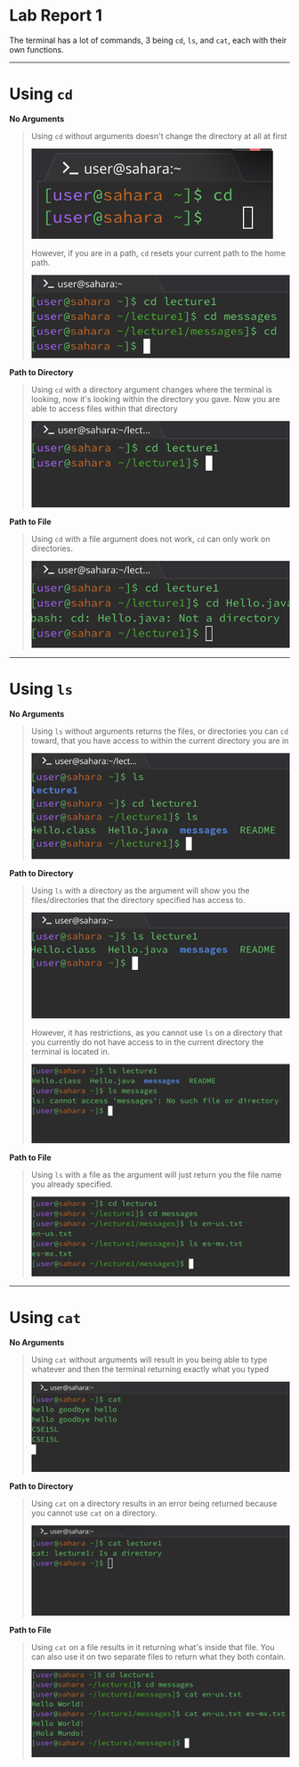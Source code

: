 # Lab Report 1

The terminal has a lot of commands, 3 being `cd`, `ls`, and `cat`, each with their own functions.

***

# Using `cd`

**No Arguments**
> Using `cd` without arguments doesn't change the directory at all at first
> 
> ![Image](https://raw.githubusercontent.com/briangasca/cse15l-lab-reports/main/images/Screenshot%202024-01-10%20at%203.11.06%20PM.png)
> 
> However, if you are in a path, `cd` resets your current path to the home path.
> 
> ![Image](https://raw.githubusercontent.com/briangasca/cse15l-lab-reports/main/images/Screenshot%202024-01-10%20at%203.19.39%20PM.png)
> 
**Path to Directory**

> Using `cd` with a directory argument changes where the terminal is looking, now it's looking within the directory you gave.
> Now you are able to access files within that directory
> 
> ![Image](https://raw.githubusercontent.com/briangasca/cse15l-lab-reports/main/images/Screenshot%202024-01-10%20at%203.22.59%20PM.png)
> 
**Path to File**
> 
> Using `cd` with a file argument does not work, `cd` can only work on directories.
> 
> ![Image](https://raw.githubusercontent.com/briangasca/cse15l-lab-reports/main/images/Screenshot%202024-01-10%20at%203.28.18%20PM.png)

***

# Using `ls`

**No Arguments**
>Using `ls` without arguments returns the files, or directories you can `cd` toward, that you have access to within the current directory you are in
>
>![Image](https://raw.githubusercontent.com/briangasca/cse15l-lab-reports/main/images/Screenshot%202024-01-10%20at%203.36.02%20PM.png)
>
**Path to Directory**
> Using `ls` with a directory as the argument will show you the files/directories that the directory specified has access to.
>
> ![Image](https://raw.githubusercontent.com/briangasca/cse15l-lab-reports/main/images/Screenshot%202024-01-10%20at%203.39.24%20PM.png)
>
> However, it has restrictions, as you cannot use `ls` on a directory that you currently do not have access to in the current directory the terminal is located in.
>
> ![Image](https://raw.githubusercontent.com/briangasca/cse15l-lab-reports/main/images/Screenshot%202024-01-10%20at%203.39.42%20PM.png)
>
**Path to File**
>Using `ls` with a file as the argument will just return you the file name you already specified.
>
>![Image](https://raw.githubusercontent.com/briangasca/cse15l-lab-reports/main/images/Screenshot%202024-01-10%20at%203.40.20%20PM.png)

***

# Using `cat`

**No Arguments**
>Using `cat` without arguments will result in you being able to type whatever and then the terminal returning exactly what you typed
>
>![Image](https://raw.githubusercontent.com/briangasca/cse15l-lab-reports/main/images/Screenshot%202024-01-10%20at%203.45.51%20PM.png)
>
**Path to Directory**
>Using `cat` on a directory results in an error being returned because you cannot use `cat` on a directory.
>
>![Image](https://raw.githubusercontent.com/briangasca/cse15l-lab-reports/main/images/Screenshot%202024-01-10%20at%203.47.06%20PM.png)
>
**Path to File**
>Using `cat` on a file results in it returning what's inside that file. You can also use it on two separate files to return what they both contain.
>
>![Image](https://raw.githubusercontent.com/briangasca/cse15l-lab-reports/main/images/Screenshot%202024-01-10%20at%203.47.52%20PM.png)
>


